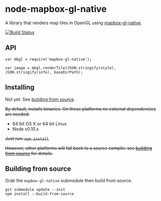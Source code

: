 # node-mapbox-gl-native

A library that renders map tiles in OpenGL using [mapbox-gl-native](https://github.com/mapbox/mapbox-gl-native).

[![Build Status](https://api.travis-ci.com/mapbox/node-mapbox-gl-native.svg?token=Phdq58g7NsfstW6gyeYW)](https://magnum.travis-ci.com/mapbox/node-mapbox-gl-native)

## API
```
var mbgl = require('mapbox-gl-native');

var image = mbgl.renderTile(JSON.stringify(style), JSON.stringify(info), baseDirPath);
```

## Installing

Not yet. See [building from source](#building-from-source).

~~By default, installs binaries. On these platforms no external dependencies are needed.~~

- 64 bit OS X or 64 bit Linux
- Node v0.10.x

~~Just run: `npm install`~~

~~However, other platforms will fall back to a source compile: see [building from source](#building-from-source) for details.~~

## Building from source
Grab the `mapbox-gl-native` submodule then build from source.

```
git submodule update --init
npm install --build-from-source
```
